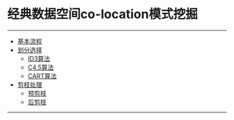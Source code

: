 # 经典数据空间co-location模式挖掘
--------------------------------------------------

<!-- TOC -->

- [基本流程](#基本流程)
- [划分选择](#划分选择)
  - [ID3算法](#ID3算法)
  - [C4.5算法](#C4.5算法)
  - [CART算法](#CART算法)
- [剪枝处理](#剪枝处理)
  - [预剪枝](#预剪枝)
  - [后剪枝](#后剪枝)


<!-- /TOC-->
--------------------------------------------------
